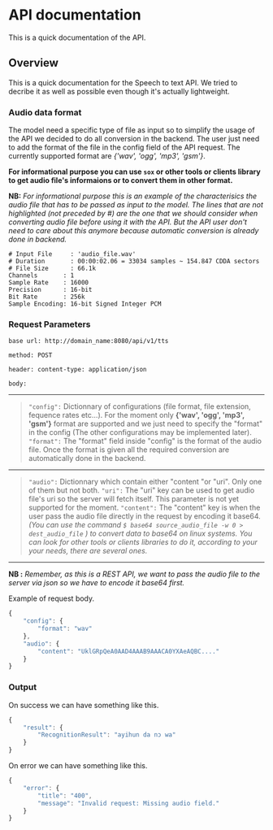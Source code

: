 # API documentation

This is a quick documentation of the API.

## Overview

This is a quick documentation for the Speech to text API.
We tried to decribe it as well as possible even though it's actually lightweight.

### Audio data format

The model need a specific type of file as input so to simplify the usage of the API we
decided to do all conversion in the backend. The user just need to add the format of the file
in the config field of the API request. The currently supported format are *{'wav', 'ogg', 'mp3', 'gsm'}*.

**For informational purpose you can use `sox` or other tools or clients library to get audio file's informaions or to convert them in other format.**

**NB:** *For informational purpose this is an example of the characterisics the audio file that has to be passed as input to the model. The lines that are not highlighted (not preceded by #) are the one that we should consider when converting audio file before using it with the API. But the API user don't need to care about this anymore because automatic conversion is already done in backend.*

    # Input File     : 'audio_file.wav'
    # Duration       : 00:00:02.06 = 33034 samples ~ 154.847 CDDA sectors
    # File Size      : 66.1k
    Channels       : 1
    Sample Rate    : 16000
    Precision      : 16-bit
    Bit Rate       : 256k
    Sample Encoding: 16-bit Signed Integer PCM

### Request Parameters

`base url: http://domain_name:8080/api/v1/tts`

`method: POST`

`header: content-type: application/json`

`body:`

___

> `"config":` Dictionnary of configurations (file format, file extension, fequence rates etc...). For the moment only **{'wav', 'ogg', 'mp3', 'gsm'}** format are supported and we just need to specify the "format" in the config (The other configurations may be implemented later).
> `"format":` The "format" field inside "config" is the format of the audio file. Once the format is given all the required conversion are automatically done in the backend.

___

>`"audio":` Dictionnary which contain either "content "or "uri". Only one of them but not both.
>`"uri":` The "uri" key can be used to get audio file's uri so the server will fetch itself. This parameter is not yet supported for the moment.
>`"content":` The "content" key is when the user pass the audio file directly in the request by encoding it base64. *(You can use the command `$ base64 source_audio_file -w 0 > dest_audio_file` ) to convert data to base64 on linux systems. You can look for other tools or clients libraries to do it, according to your your needs, there are several ones.*

___

**NB :** *Remember, as this is a REST API, we want to pass the audio file to the server via json so we have to encode it base64 first.*

Example of request body.

```javascript
{
    "config": {
        "format": "wav"
    },
    "audio": {
        "content": "UklGRpQeA0AAD4AAAB9AAACA0YXAeAQBC...."
    }
}
```

### Output

On success we can have something like this.

```javascript
{
    "result": {
        "RecognitionResult": "ayihun da nɔ wa"
    }
}
```

On error we can have something like this.

```javascript
{
    "error": {
        "title": "400",
        "message": "Invalid request: Missing audio field."
    }
}
```
